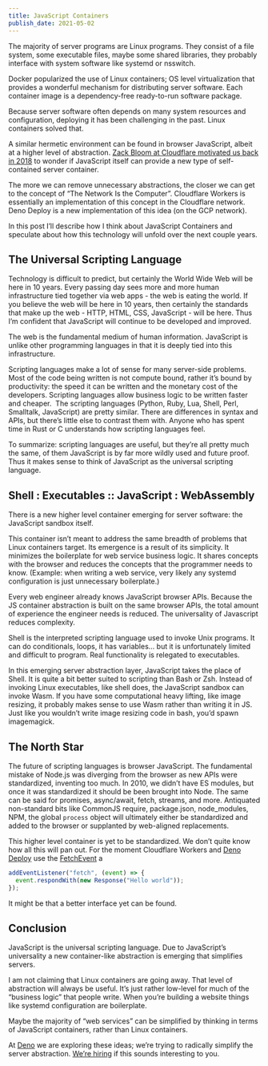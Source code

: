 ```yaml
---
title: JavaScript Containers
publish_date: 2021-05-02
---
```


The majority of server programs are Linux programs. They consist of a file
system, some executable files, maybe some shared libraries, they probably
interface with system software like systemd or nsswitch.

Docker popularized the use of Linux containers; OS level virtualization that
provides a wonderful mechanism for distributing server software. Each container
image is a dependency-free ready-to-run software package.

Because server software often depends on many system resources and
configuration, deploying it has been challenging in the past. Linux containers
solved that.

A similar hermetic environment can be found in browser JavaScript, albeit at a
higher level of abstraction.
[Zack Bloom at Cloudflare motivated us back in 2018](https://blog.cloudflare.com/cloud-computing-without-containers/)
to wonder if JavaScript itself can provide a new type of self-contained server
container.

The more we can remove unnecessary abstractions, the closer we can get to the
concept of “The Network Is the Computer”. Cloudflare Workers is essentially an
implementation of this concept in the Cloudflare network. Deno Deploy is a new
implementation of this idea (on the GCP network).

In this post I’ll describe how I think about JavaScript Containers and speculate
about how this technology will unfold over the next couple years.

## The Universal Scripting Language

Technology is difficult to predict, but certainly the World Wide Web will be
here in 10 years. Every passing day sees more and more human infrastructure tied
together via web apps - the web is eating the world. If you believe the web will
be here in 10 years, then certainly the standards that make up the web - HTTP,
HTML, CSS, JavaScript - will be here. Thus I’m confident that JavaScript will
continue to be developed and improved.

The web is the fundamental medium of human information. JavaScript is unlike
other programming languages in that it is deeply tied into this infrastructure.

Scripting languages make a lot of sense for many server-side problems. Most of
the code being written is not compute bound, rather it’s bound by productivity:
the speed it can be written and the monetary cost of the developers. Scripting
languages allow business logic to be written faster and cheaper.  The scripting
languages (Python, Ruby, Lua, Shell, Perl, Smalltalk, JavaScript) are pretty
similar. There are differences in syntax and APIs, but there’s little else to
contrast them with. Anyone who has spent time in Rust or C understands how
scripting languages feel.

To summarize: scripting languages are useful, but they’re all pretty much the
same, of them JavaScript is by far more wildly used and future proof. Thus it
makes sense to think of JavaScript as the universal scripting language.

## Shell : Executables :: JavaScript : WebAssembly

There is a new higher level container emerging for server software: the
JavaScript sandbox itself.

This container isn’t meant to address the same breadth of problems that Linux
containers target. Its emergence is a result of its simplicity. It minimizes the
boilerplate for web service business logic. It shares concepts with the browser
and reduces the concepts that the programmer needs to know. (Example: when
writing a web service, very likely any systemd configuration is just unnecessary
boilerplate.)

Every web engineer already knows JavaScript browser APIs. Because the JS
container abstraction is built on the same browser APIs, the total amount of
experience the engineer needs is reduced. The universality of Javascript reduces
complexity.

Shell is the interpreted scripting language used to invoke Unix programs. It can
do conditionals, loops, it has variables… but it is unfortunately limited and
difficult to program. Real functionality is relegated to executables.

In this emerging server abstraction layer, JavaScript takes the place of Shell.
It is quite a bit better suited to scripting than Bash or Zsh. Instead of
invoking Linux executables, like shell does, the JavaScript sandbox can invoke
Wasm. If you have some computational heavy lifting, like image resizing, it
probably makes sense to use Wasm rather than writing it in JS. Just like you
wouldn’t write image resizing code in bash, you’d spawn imagemagick.

## The North Star

The future of scripting languages is browser JavaScript. The fundamental mistake
of Node.js was diverging from the browser as new APIs were standardized,
inventing too much. In 2010, we didn’t have ES modules, but once it was
standardized it should be been brought into Node. The same can be said for
promises, async/await, fetch, streams, and more. Antiquated non-standard bits
like CommonJS require, package.json, node_modules, NPM, the global `process`
object will ultimately either be standardized and added to the browser or
supplanted by web-aligned replacements.

This higher level container is yet to be standardized. We don’t quite know how
all this will pan out. For the moment Cloudflare Workers and
[Deno Deploy](https://deno.com/deploy) use the
[FetchEvent](https://developers.cloudflare.com/workers/runtime-apis/fetch-event/)
a

```js
addEventListener("fetch", (event) => {
  event.respondWith(new Response("Hello world"));
});
```

It might be that a better interface yet can be found.

## Conclusion

JavaScript is the universal scripting language. Due to JavaScript’s universality
a new container-like abstraction is emerging that simplifies servers.

I am not claiming that Linux containers are going away. That level of
abstraction will always be useful. It’s just rather low-level for much of the
“business logic” that people write. When you’re building a website things like
systemd configuration are boilerplate.

Maybe the majority of “web services” can be simplified by thinking in terms of
JavaScript containers, rather than Linux containers.

At [Deno](https://deno.com/) we are exploring these ideas; we’re trying to
radically simplify the server abstraction. [We’re hiring](https://deno.com/jobs)
if this sounds interesting to you.
